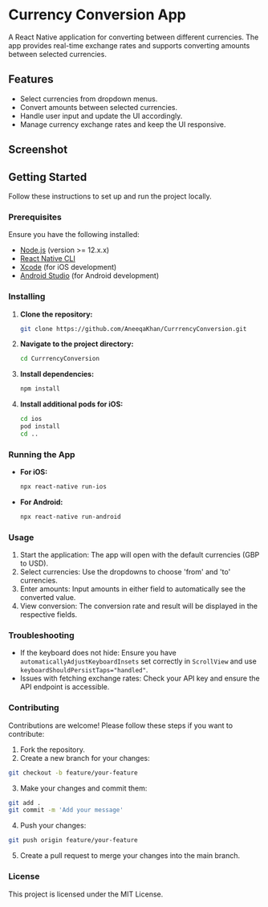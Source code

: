 # Currency Conversion App

A React Native application for converting between different currencies. The app provides real-time exchange rates and supports converting amounts between selected currencies.

## Features

- Select currencies from dropdown menus.
- Convert amounts between selected currencies.
- Handle user input and update the UI accordingly.
- Manage currency exchange rates and keep the UI responsive.

## Screenshot


## Getting Started

Follow these instructions to set up and run the project locally.

### Prerequisites

Ensure you have the following installed:
- [Node.js](https://nodejs.org/) (version >= 12.x.x)
- [React Native CLI](https://reactnative.dev/docs/environment-setup)
- [Xcode](https://developer.apple.com/xcode/) (for iOS development)
- [Android Studio](https://developer.android.com/studio) (for Android development)

### Installing

1. **Clone the repository:**

   ```bash
   git clone https://github.com/AneeqaKhan/CurrrencyConversion.git
   ```

2. **Navigate to the project directory:**
   ```bash
   cd CurrrencyConversion
   ```

3. **Install dependencies:**
   ```bash
   npm install
   ```

4. **Install additional pods for iOS:**
   ```bash
   cd ios
   pod install
   cd ..
   ```

### Running the App

- **For iOS:**
   ```bash
   npx react-native run-ios
   ```

- **For Android:**
   ```bash
   npx react-native run-android
   ```

### Usage

1. Start the application: The app will open with the default currencies (GBP to USD).
2. Select currencies: Use the dropdowns to choose 'from' and 'to' currencies.
3. Enter amounts: Input amounts in either field to automatically see the converted value.
4. View conversion: The conversion rate and result will be displayed in the respective fields.

### Troubleshooting

- If the keyboard does not hide: Ensure you have `automaticallyAdjustKeyboardInsets` set correctly in `ScrollView` and use `keyboardShouldPersistTaps="handled"`.
- Issues with fetching exchange rates: Check your API key and ensure the API endpoint is accessible.

### Contributing

Contributions are welcome! Please follow these steps if you want to contribute:

1. Fork the repository.
2. Create a new branch for your changes:
```bash
git checkout -b feature/your-feature
```
3. Make your changes and commit them:
```bash
git add .
git commit -m 'Add your message'
```
4. Push your changes:
```bash
git push origin feature/your-feature
```
5. Create a pull request to merge your changes into the main branch.

### License
This project is licensed under the MIT License.

